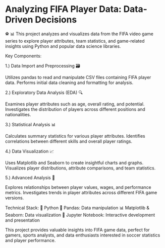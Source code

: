 # Analyzing FIFA Player Data: Data-Driven Decisions

 ⚽ 📊  This project analyzes and visualizes data from the FIFA video game series to explore player attributes, team statistics, and game-related insights using Python and popular data science libraries.

Key Components:

1.) Data Import and Preprocessing 🗃️

Utilizes pandas to read and manipulate CSV files containing FIFA player data.
Performs initial data cleaning and formatting for analysis.

2.) Exploratory Data Analysis (EDA) 🔍

Examines player attributes such as age, overall rating, and potential.
Investigates the distribution of players across different positions and nationalities.

3.) Statistical Analysis 📊

Calculates summary statistics for various player attributes.
Identifies correlations between different skills and overall player ratings.

4.) Data Visualization 📈

Uses Matplotlib and Seaborn to create insightful charts and graphs.
Visualizes player distributions, attribute comparisons, and team statistics.

5.) Advanced Analysis 🧩

Explores relationships between player values, wages, and performance metrics.
Investigates trends in player attributes across different FIFA game versions.

Technical Stack:
🐍 Python
📑 Pandas: Data manipulation
📊 Matplotlib & Seaborn: Data visualization
📓 Jupyter Notebook: Interactive development and presentation

This project provides valuable insights into FIFA game data, perfect for gamers, sports analysts, and data enthusiasts interested in soccer statistics and player performance.
